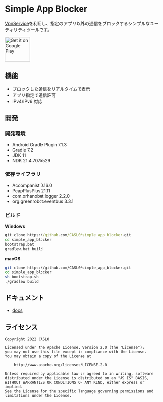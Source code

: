 # Simple App Blocker

[VpnService](https://developer.android.com/reference/android/net/VpnService)を利用し、指定のアプリ以外の通信をブロックするシンプルなユーティリティツールです。

<a href='https://play.google.com/store/apps/details?id=jp.co.casl0.android.simpleappblocker'>
    <img alt='Get it on Google Play' height="80" src='https://play.google.com/intl/en_us/badges/images/generic/en_badge_web_generic.png'/></a>

## 機能

- ブロックした通信をリアルタイムで表示
- アプリ指定で通信許可
- IPv4/IPv6 対応

## 開発

### 開発環境

- Android Gradle Plugin 7.1.3
- Gradle 7.2
- JDK 11
- NDK 21.4.7075529

### 依存ライブラリ

- Accompanist 0.16.0
- PcapPlusPlus 21.11
- com.orhanobut:logger 2.2.0
- org.greenrobot:eventbus 3.3.1

### ビルド
**Windows**
```cmd
git clone https://github.com/CASL0/simple_app_blocker.git
cd simple_app_blocker
bootstrap.bat
gradlew.bat build
```

**macOS**
```bash
git clone https://github.com/CASL0/simple_app_blocker.git
cd simple_app_blocker
sh bootstrap.sh
./gradlew build
```

## ドキュメント

- [docs](/docs)

## ライセンス

```
Copyright 2022 CASL0

Licensed under the Apache License, Version 2.0 (the "License");
you may not use this file except in compliance with the License.
You may obtain a copy of the License at

    http://www.apache.org/licenses/LICENSE-2.0

Unless required by applicable law or agreed to in writing, software
distributed under the License is distributed on an "AS IS" BASIS,
WITHOUT WARRANTIES OR CONDITIONS OF ANY KIND, either express or implied.
See the License for the specific language governing permissions and
limitations under the License.
```
